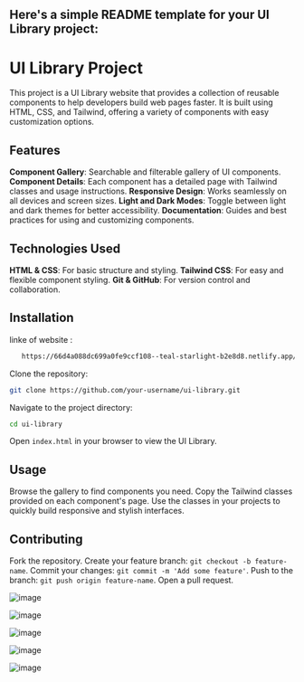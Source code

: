 Here's a simple README template for your UI Library project:
---
# UI Library Project
This project is a UI Library website that provides a collection of reusable components to help developers build web pages faster. It is built using HTML, CSS, and Tailwind, offering a variety of components with easy customization options.
## Features
**Component Gallery**: Searchable and filterable gallery of UI components.
**Component Details**: Each component has a detailed page with Tailwind classes and usage instructions.
**Responsive Design**: Works seamlessly on all devices and screen sizes.
**Light and Dark Modes**: Toggle between light and dark themes for better accessibility.
**Documentation**: Guides and best practices for using and customizing components.
## Technologies Used
**HTML & CSS**: For basic structure and styling.
**Tailwind CSS**: For easy and flexible component styling.
**Git & GitHub**: For version control and collaboration.
## Installation

linke of website :
   ```bash
      https://66d4a088dc699a0fe9ccf108--teal-starlight-b2e8d8.netlify.app/
   ```
Clone the repository:
   ```bash
   git clone https://github.com/your-username/ui-library.git
   ```
Navigate to the project directory:
   ```bash
   cd ui-library
   ```
Open `index.html` in your browser to view the UI Library.
## Usage
Browse the gallery to find components you need.
Copy the Tailwind classes provided on each component's page.
Use the classes in your projects to quickly build responsive and stylish interfaces.
## Contributing
Fork the repository.
Create your feature branch: `git checkout -b feature-name`.
Commit your changes: `git commit -m 'Add some feature'`.
Push to the branch: `git push origin feature-name`.
Open a pull request.




![image](https://github.com/user-attachments/assets/685591b7-731e-4da4-9f84-1f6e8dad35db)


![image](https://github.com/user-attachments/assets/724bf978-3eaa-45fd-9a92-07f7000a73b2)



![image](https://github.com/user-attachments/assets/bf92b786-c226-4eea-9ffe-b04c615c049a)


![image](https://github.com/user-attachments/assets/9ae78804-6559-44e8-b182-7eebf8117f47)



![image](https://github.com/user-attachments/assets/e30e81b1-3cac-4ffc-bd11-ad8e4c4304ea)

